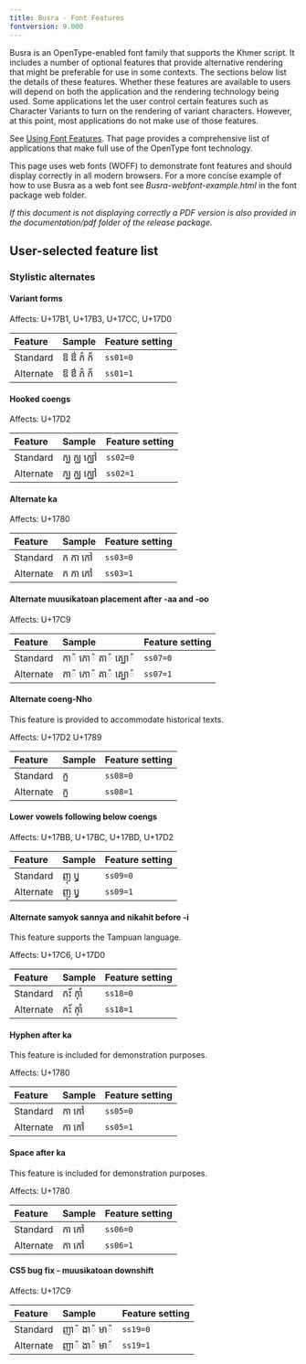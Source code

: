 ```yaml
---
title: Busra - Font Features
fontversion: 9.000
---
```


Busra is an OpenType-enabled font family that supports the Khmer script. It includes a number of optional features that provide alternative rendering that might be preferable for use in some contexts. The sections below list the details of these features. Whether these features are available to users will depend on both the application and the rendering technology being used. Some applications let the user control certain features such as Character Variants to turn on the rendering of variant characters. However, at this point, most applications do not make use of those features.

See [Using Font Features](https://software.sil.org/fonts/features/). That page provides a comprehensive list of applications that make full use of the OpenType font technology.

This page uses web fonts (WOFF) to demonstrate font features and should display correctly in all modern browsers. For a more concise example of how to use Busra as a web font see *Busra-webfont-example.html* in the font package web folder. 

*If this document is not displaying correctly a PDF version is also provided in the documentation/pdf folder of the release package.*

## User-selected feature list

### Stylistic alternates

#### Variant forms

<span class='affects'>Affects: U+17B1, U+17B3, U+17CC, U+17D0</span>

Feature        | Sample | Feature setting
:------------- | :--------------- | :------------- 
Standard | <span class='busra-R normal'        >&#x17B1; &#x17B3; &#x1780;&#x17CC; &#x1780;&#x17D0;</span>| `ss01=0`
Alternate | <span class='busra-ss01-1-R normal'>&#x17B1; &#x17B3; &#x1780;&#x17CC; &#x1780;&#x17D0;</span>| `ss01=1`

#### Hooked coengs

<span class='affects'>Affects: U+17D2</span>

Feature        | Sample | Feature setting
:------------- | :--------------- | :------------- 
Standard | <span class='busra-R normal'        >&#x1780;&#x17D2;&#x1783; &#x1780;&#x17D2;&#x1788; &#x1780;&#x17D2;&#x1788;&#x17C5;</span>| `ss02=0`
Alternate | <span class='busra-ss02-1-R normal'>&#x1780;&#x17D2;&#x1783; &#x1780;&#x17D2;&#x1788; &#x1780;&#x17D2;&#x1788;&#x17C5;</span>| `ss02=1`

#### Alternate ka

<span class='affects'>Affects: U+1780</span>

Feature        | Sample | Feature setting
:------------- | :--------------- | :------------- 
Standard | <span class='busra-R normal'        >&#x1780; &#x1780;&#x17B6; &#x1780;&#x17C5;</span>| `ss03=0`
Alternate | <span class='busra-ss03-1-R normal'>&#x1780; &#x1780;&#x17B6; &#x1780;&#x17C5;</span>| `ss03=1`

#### Alternate muusikatoan placement after -aa and -oo

<span class='affects'>Affects: U+17C9</span>

Feature        | Sample | Feature setting
:------------- | :--------------- | :------------- 
Standard | <span class='busra-R normal'        >&#x1780;&#x17B6;&#x17C9; &#x1780;&#x17C4;&#x17C9; &#x1782;&#x17B6;&#x17C9; &#x1782;&#x17D2;&#x1783;&#x17C4;&#x17C9;</span>| `ss07=0`
Alternate | <span class='busra-ss07-1-R normal'>&#x1780;&#x17B6;&#x17C9; &#x1780;&#x17C4;&#x17C9; &#x1782;&#x17B6;&#x17C9; &#x1782;&#x17D2;&#x1783;&#x17C4;&#x17C9;</span>| `ss07=1`

#### Alternate coeng-Nho 

This feature is provided to accommodate historical texts.

<span class='affects'>Affects: U+17D2 U+1789</span>

Feature        | Sample | Feature setting
:------------- | :--------------- | :------------- 
Standard | <span class='busra-R normal'        >&#x1780;&#x17D2;&#x1789;</span>| `ss08=0`
Alternate | <span class='busra-ss08-1-R normal'>&#x1780;&#x17D2;&#x1789;</span>| `ss08=1`

#### Lower vowels following below coengs

<span class='affects'>Affects: U+17BB, U+17BC, U+17BD, U+17D2</span>

Feature        | Sample | Feature setting
:------------- | :--------------- | :------------- 
Standard | <span class='busra-R normal'        >&#x1789;&#x17BB; &#x17AB;&#x17D2;</span>| `ss09=0`
Alternate | <span class='busra-ss09-1-R normal'>&#x1789;&#x17BB; &#x17AB;&#x17D2;</span>| `ss09=1`

#### Alternate samyok sannya and nikahit before -i

This feature supports the Tampuan language.

<span class='affects'>Affects: U+17C6, U+17D0</span>

Feature        | Sample | Feature setting
:------------- | :--------------- | :------------- 
Standard | <span class='busra-R normal'        >&#x1780;&#x17D0;&#x17C7; &#x1780;&#x17CA;&#x17B6;&#x17C6;</span>| `ss18=0`
Alternate | <span class='busra-ss18-1-R normal'>&#x1780;&#x17D0;&#x17C7; &#x1780;&#x17CA;&#x17B6;&#x17C6;</span>| `ss18=1`

#### Hyphen after ka

This feature is included for demonstration purposes.

<span class='affects'>Affects: U+1780</span>

Feature        | Sample | Feature setting
:------------- | :--------------- | :------------- 
Standard | <span class='busra-R normal'        >&#x1780;&#x17B6; &#x1780;&#x17C5;</span>| `ss05=0`
Alternate | <span class='busra-ss05-1-R normal'>&#x1780;&#x17B6; &#x1780;&#x17C5;</span>| `ss05=1`

#### Space after ka

This feature is included for demonstration purposes.

<span class='affects'>Affects: U+1780</span>

Feature        | Sample | Feature setting
:------------- | :--------------- | :------------- 
Standard | <span class='busra-R normal'        >&#x1780;&#x17B6; &#x1780;&#x17C5;</span>| `ss06=0`
Alternate | <span class='busra-ss06-1-R normal'>&#x1780;&#x17B6; &#x1780;&#x17C5;</span>| `ss06=1`

#### CS5 bug fix - muusikatoan downshift

<span class='affects'>Affects: U+17C9</span>

Feature        | Sample | Feature setting
:------------- | :--------------- | :------------- 
Standard | <span class='busra-R normal'        >&#x1789;&#x17B6;&#x17C9; &#x1784;&#x17B6;&#x17C9; &#x1798;&#x17B6;&#x17C9;</span>| `ss19=0`
Alternate | <span class='busra-ss19-1-R normal'>&#x1789;&#x17B6;&#x17C9; &#x1784;&#x17B6;&#x17C9; &#x1798;&#x17B6;&#x17C9;</span>| `ss19=1`

<!-- PRODUCT SITE ONLY
[font id='busra' face='Busra-Regular' size='150%']
-->
